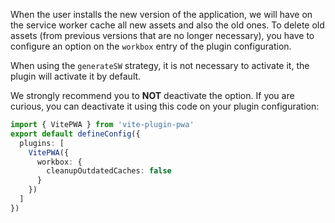 When the user installs the new version of the application, we will have on the service worker cache all new assets and
also the old ones. To delete old assets (from previous versions that are no longer necessary), you have to configure
an option on the `workbox` entry of the plugin configuration.

When using the `generateSW` strategy, it is not necessary to activate it, the plugin will activate it by default.

We strongly recommend you to **NOT** deactivate the option. If you are curious, you can deactivate it using
this code on your plugin configuration:

```ts
import { VitePWA } from 'vite-plugin-pwa'
export default defineConfig({
  plugins: [
    VitePWA({
      workbox: {
        cleanupOutdatedCaches: false
      }
    })
  ]
})
```
